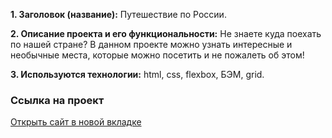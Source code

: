**1. Заголовок (название):** Путешествие по России.

**2. Описание проекта и его функциональности:** Не знаете куда поехать по нашей стране? В данном проекте можно узнать интересные и необычные места, которые можно посетить и не пожалеть об этом!

**3. Используются технологии:** html, css, flexbox, БЭМ, grid.

### Ссылка на проект
<a href="https://arkadiygalystov.github.io/russian-travel/index.html" target="_blank">Открыть сайт в новой вкладке</a>
